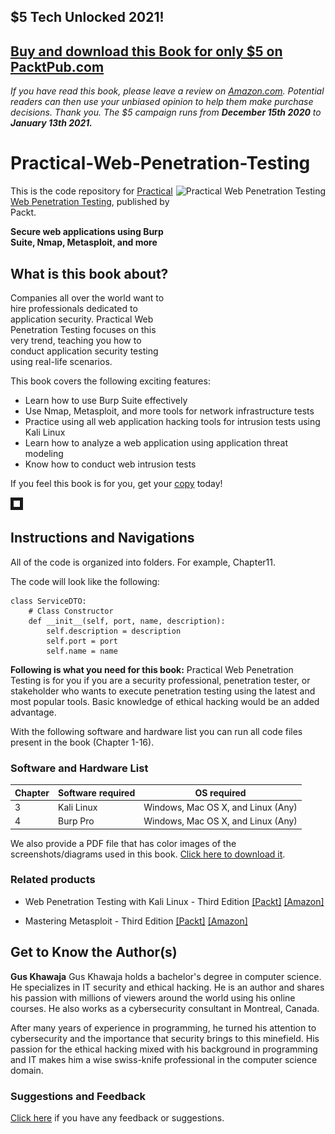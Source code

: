 ## $5 Tech Unlocked 2021!
[Buy and download this Book for only $5 on PacktPub.com](https://www.packtpub.com/product/practical-web-penetration-testing/9781788624039)
-----
*If you have read this book, please leave a review on [Amazon.com](https://www.amazon.com/gp/product/1788624033).     Potential readers can then use your unbiased opinion to help them make purchase decisions. Thank you. The $5 campaign         runs from __December 15th 2020__ to __January 13th 2021.__*

# Practical-Web-Penetration-Testing

<a href="https://www.packtpub.com/networking-and-servers/practical-web-penetration-testing?utm_source=github&utm_medium=repository&utm_campaign=9781788624039"><img src="https://d255esdrn735hr.cloudfront.net/sites/default/files/imagecache/ppv4_main_book_cover/B09893_MockupCover.png" alt="Practical Web Penetration Testing" height="256px" align="right"></a>

This is the code repository for [Practical Web Penetration Testing](https://www.packtpub.com/networking-and-servers/practical-web-penetration-testing?utm_source=github&utm_medium=repository&utm_campaign=9781788624039), published by Packt.

**Secure web applications using Burp Suite, Nmap, Metasploit, and more**

## What is this book about?
Companies all over the world want to hire professionals dedicated to application security. Practical Web Penetration Testing focuses on this very trend, teaching you how to conduct application security testing using real-life scenarios.

This book covers the following exciting features:
* Learn how to use Burp Suite effectively
* Use Nmap, Metasploit, and more tools for network infrastructure tests
* Practice using all web application hacking tools for intrusion tests using Kali Linux
* Learn how to analyze a web application using application threat modeling
* Know how to conduct web intrusion tests

If you feel this book is for you, get your [copy](https://www.amazon.com/dp/1788624033) today!

<a href="https://www.packtpub.com/?utm_source=github&utm_medium=banner&utm_campaign=GitHubBanner"><img src="https://raw.githubusercontent.com/PacktPublishing/GitHub/master/GitHub.png" 
alt="https://www.packtpub.com/" border="5" /></a>


## Instructions and Navigations
All of the code is organized into folders. For example, Chapter11.

The code will look like the following:
```
class ServiceDTO:
    # Class Constructor
    def __init__(self, port, name, description):
        self.description = description
        self.port = port
        self.name = name
```

**Following is what you need for this book:**
Practical Web Penetration Testing is for you if you are a security professional, penetration tester, or stakeholder who wants to execute penetration testing using the latest and most popular tools. Basic knowledge of ethical hacking would be an added advantage.

With the following software and hardware list you can run all code files present in the book (Chapter 1-16).

### Software and Hardware List

| Chapter  | Software required                   | OS required                        |
| -------- | ------------------------------------| -----------------------------------|
| 3        | Kali Linux                     | Windows, Mac OS X, and Linux (Any) |
| 4        | Burp Pro            | Windows, Mac OS X, and Linux (Any) |


We also provide a PDF file that has color images of the screenshots/diagrams used in this book. [Click here to download it](https://www.packtpub.com/sites/default/files/downloads/PracticalWebPenetrationTesting_ColorImages.pdf).

### Related products <Paste books from the Other books you may enjoy section>
* Web Penetration Testing with Kali Linux - Third Edition [[Packt]](https://www.packtpub.com/networking-and-servers/web-penetration-testing-kali-linux-third-edition?utm_source=github&utm_medium=repository&utm_campaign=9781788623377) [[Amazon]](https://www.amazon.com/dp/1788623371)

* Mastering Metasploit - Third Edition [[Packt]](https://www.packtpub.com/networking-and-servers/mastering-metasploit-third-edition?utm_source=github&utm_medium=repository&utm_campaign=9781788990615) [[Amazon]](https://www.amazon.com/dp/1788990617)

## Get to Know the Author(s)
**Gus Khawaja**
Gus Khawaja holds a bachelor's degree in computer science. He specializes in IT security and ethical hacking. He is an author and shares his passion with millions of viewers around the world using his online courses. He also works as a cybersecurity consultant in Montreal, Canada.

After many years of experience in programming, he turned his attention to cybersecurity and the importance that security brings to this minefield. His passion for the ethical hacking mixed with his background in programming and IT makes him a wise swiss-knife professional in the computer science domain.

### Suggestions and Feedback
[Click here](https://docs.google.com/forms/d/e/1FAIpQLSdy7dATC6QmEL81FIUuymZ0Wy9vH1jHkvpY57OiMeKGqib_Ow/viewform) if you have any feedback or suggestions.

